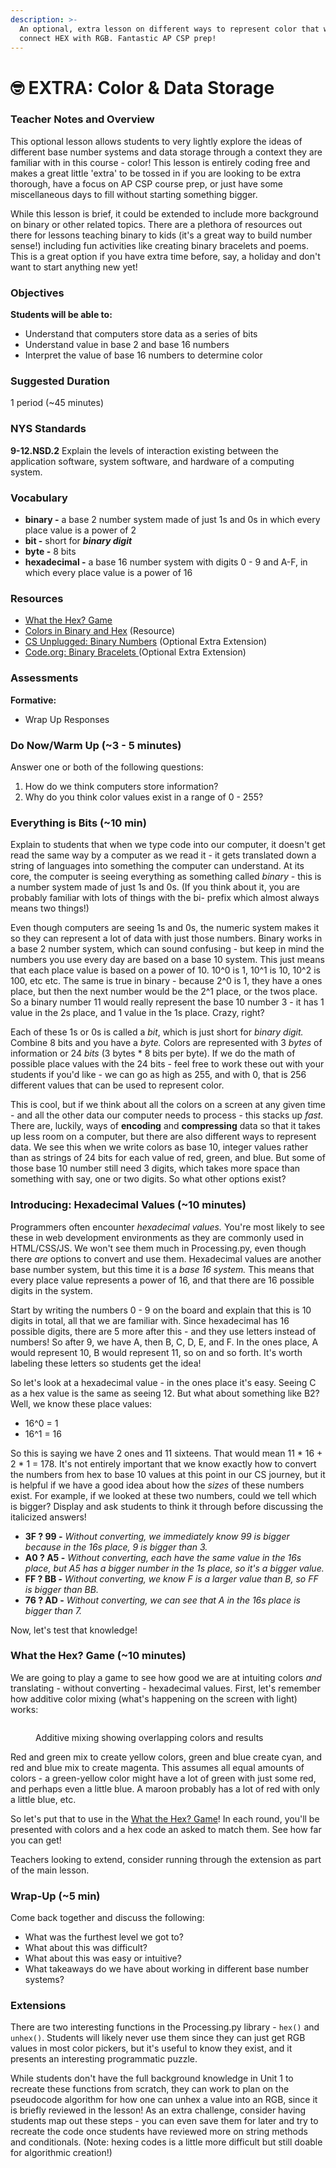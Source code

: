 ```yaml
---
description: >-
  An optional, extra lesson on different ways to represent color that will
  connect HEX with RGB. Fantastic AP CSP prep!
---
```


# 🤓 EXTRA: Color & Data Storage

### Teacher Notes and Overview

This optional lesson allows students to very lightly explore the ideas of different base number systems and data storage through a context they are familiar with in this course - color! This lesson is entirely coding free and makes a great little 'extra' to be tossed in if you are looking to be extra thorough, have a focus on AP CSP course prep, or just have some miscellaneous days to fill without starting something bigger.

While this lesson is brief, it could be extended to include more background on binary or other related topics. There are a plethora of resources out there for lessons teaching binary to kids (it's a great way to build number sense!) including fun activities like creating binary bracelets and poems.  This is a great option if you have extra time before, say, a holiday and don't want to start anything new yet!

### Objectives

**Students will be able to:**

* Understand that computers store data as a series of bits
* Understand value in base 2 and base 16 numbers
* Interpret the value of base 16 numbers to determine color

### Suggested Duration

1 period (\~45 minutes)

### NYS Standards

**9-12.NSD.2** Explain the levels of interaction existing between the application software, system software, and hardware of a computing system.

### Vocabulary

* **binary -** a base 2 number system made of just 1s and 0s in which every place value is a power of 2
* **bit -** short for _**binary digit**_
* **byte -** 8 bits
* **hexadecimal -** a base 16 number system with digits 0 - 9 and A-F, in which every place value is a power of 16

### Resources

* [What the Hex? Game](https://yizzle.com/whatthehex/)
* [Colors in Binary and Hex](https://cs.wellesley.edu/\~cs110/reading/colors-and-images-files/) (Resource)
* [CS Unplugged: Binary Numbers](https://www.csunplugged.org/en/topics/binary-numbers/) (Optional Extra Extension)
* [Code.org: Binary Bracelets ](https://code.org/curriculum/course2/14/Teacher)(Optional Extra Extension)

### Assessments

**Formative:**

* Wrap Up Responses

### Do Now/Warm Up (\~3 - 5 minutes)

Answer one or both of the following questions:

1. How do we think computers store information?
2. Why do you think color values exist in a range of 0 - 255?

### Everything is Bits (\~10 min)

Explain to students that when we type code into our computer, it doesn't get read the same way by a computer as we read it - it gets translated down a string of languages into something the computer can understand. At its core, the computer is seeing everything as something called _binary -_ this is a number system made of just 1s and 0s. (If you think about it, you are probably familiar with lots of things with the bi- prefix which almost always means two things!)

Even though computers are seeing 1s and 0s, the numeric system makes it so they can represent a lot of data with just those numbers. Binary works in a base 2 number system, which can sound confusing - but keep in mind the numbers you use every day are based on a base 10 system. This just means that each place value is based on a power of 10. 10^0 is 1, 10^1 is 10, 10^2 is 100, etc etc. The same is true in binary - because 2^0 is 1, they have a ones place, but then the next number would be the 2^1 place, or the twos place. So a binary number 11 would really represent the base 10 number 3 - it has 1 value in the 2s place, and 1 value in the 1s place. Crazy, right?

Each of these 1s or 0s is called a _bit_, which is just short for _binary digit._ Combine 8 bits and you have a _byte._ Colors are represented with 3 _bytes_ of information or 24 _bits_ (3 bytes \* 8 bits per byte). If we do the math of possible place values with the 24 bits - feel free to work these out with your students if you'd like - we can go as high as 255, and with 0, that is 256 different values that can be used to represent color.

This is cool, but if we think about all the colors on a screen at any given time - and all the other data our computer needs to process - this stacks up _fast._ There are, luckily, ways of **encoding** and **compressing** data so that it takes up less room on a computer, but there are also different ways to represent data. We see this when we write colors as base 10, integer values rather than as strings of 24 bits for each value of red, green, and blue. But some of those base 10 number still need 3 digits, which takes more space than something with say, one or two digits. So what other options exist?

### Introducing: Hexadecimal Values (\~10 minutes)

Programmers often encounter _hexadecimal values._ You're most likely to see these in web development environments as they are commonly used in HTML/CSS/JS. We won't see them much in Processing.py, even though there _are_ options to convert and use them. Hexadecimal values are another base number system, but this time it is a _base 16 system._ This means that every place value represents a power of 16, and that there are 16 possible digits in the system.

Start by writing the numbers 0 - 9 on the board and explain that this is 10 digits in total, all that we are familiar with. Since hexadecimal has 16 possible digits, there are 5 more after this - and they use letters instead of numbers! So after 9, we have A, then B, C, D, E, and F. In the ones place, A would represent 10, B would represent 11, so on and so forth. It's worth labeling these letters so students get the idea!

So let's look at a hexadecimal value - in the ones place it's easy. Seeing C as a hex value is the same as seeing 12. But what about something like B2? Well, we know these place values:

* 16^0 = 1
* 16^1 = 16

So this is saying we have 2 ones and 11 sixteens. That would mean 11 \* 16 + 2 \* 1 = 178. It's not entirely important that we know exactly how to convert the numbers from hex to base 10 values at this point in our CS journey, but it is helpful if we have a good idea about how the _sizes_ of these numbers exist. For example, if we looked at these two numbers, could we tell which is bigger? Display and ask students to think it through before discussing the italicized answers!

* **3F ? 99 -** _Without converting, we immediately know 99 is bigger because in the 16s place, 9 is bigger than 3._
* **A0 ? A5 -** _Without converting, each have the same value in the 16s place, but A5 has a bigger number in the 1s place, so it's a bigger value._
* **FF ? BB -** _Without converting, we know F is a larger value than B, so FF is bigger than BB._
* **76 ? AD -** _Without converting, we can see that A in the 16s place is bigger than 7._

Now, let's test that knowledge!

### What the Hex? Game (\~10 minutes)

We are going to play a game to see how good we are at intuiting colors _and_ translating - without converting - hexadecimal values. First, let's remember how additive color mixing (what's happening on the screen with light) works:

<figure><img src="../.gitbook/assets/image (2).png" alt=""><figcaption><p>Additive mixing showing overlapping colors and results</p></figcaption></figure>

Red and green mix to create yellow colors, green and blue create cyan, and red and blue mix to create magenta. This assumes all equal amounts of colors - a green-yellow color might have a lot of green with just some red, and perhaps even a little blue. A maroon probably has a lot of red with only a little blue, etc.

So let's put that to use in the [What the Hex? Game](https://yizzle.com/whatthehex/)! In each round, you'll be presented with colors and a hex code an asked to match them. See how far you can get!

Teachers looking to extend, consider running through the extension as part of the main lesson.

### Wrap-Up (\~5 min)

Come back together and discuss the following:

* What was the furthest level we got to?
* What about this was difficult?
* What about this was easy or intuitive?
* What takeaways do we have about working in different base number systems?

### Extensions

There are two interesting functions in the Processing.py library - `hex()` and `unhex()`. Students will likely never use them since they can just get RGB values in most color pickers, but it's useful to know they exist, and it presents an interesting programmatic puzzle.

While students don't have the full background knowledge in Unit 1 to recreate these functions from scratch, they can work to plan on the pseudocode algorithm for how one can unhex a value into an RGB, since it is briefly reviewed in the lesson! As an extra challenge, consider having students map out these steps - you can even save them for later and try to recreate the code once students have reviewed more on string methods and conditionals. (Note: hexing codes is a little more difficult but still doable for algorithmic creation!)
